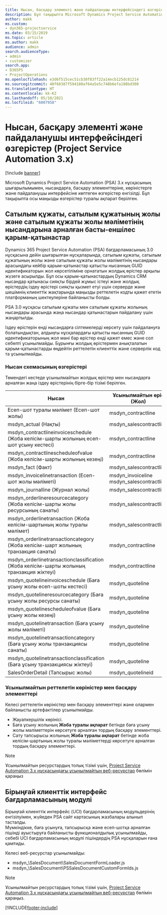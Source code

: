 ```yaml
---
title: Нысан, басқару элементі және пайдаланушы интерфейсіндегі өзгерістер (Project Service Automation 3.x)
description: Бұл тақырыпта Microsoft Dynamics Project Service Automation 3.x нұсқасы үшін шешім өзгерістері сипатталған.
author: makk
ms.custom:
- dyn365-projectservice
ms.date: 03/15/2019
ms.topic: article
ms.author: makk
audience: admin
search.audienceType:
- admin
- customizer
search.app:
- D365PS
- ProjectOperations
ms.openlocfilehash: e3d6f515cec51cb30f83ff22a14ecb125dc81214
ms.sourcegitcommit: 40f68387f594180af64a5e5c748b6efa188bd300
ms.translationtype: HT
ms.contentlocale: kk-KZ
ms.lasthandoff: 05/10/2021
ms.locfileid: "6007958"
---
```

# <a name="entity-control-and-user-interface-changes-project-service-automation-3x"></a>Нысан, басқару элементі және пайдаланушы интерфейсіндегі өзгерістер (Project Service Automation 3.x)

[!include [banner](../../includes/psa-now-project-operations.md)]


Microsoft Dynamics Project Service Automation (PSA) 3.x нұсқасының шығарылымымен, нысандарға, басқару элементтеріне, көріністерге және пайдаланушы интерфейсіне көптеген өзгерістер енгізілді. Бұл тақырыпта осы маңызды өзгерістер туралы ақпарат берілген.

## <a name="parent-child-relationships-for-sales-document-sales-document-line-sales-document-line-detail-entities"></a>Сатылым құжаты, сатылым құжатының жолы және сатылым құжаты жолы мәліметінің нысандарына арналған басты-еншілес қарым-қатынастар
Dynamics 365 Project Service Automation (PSA) бағдарламасының 3.0 нұсқасына дейін шығарылған нұсқаларында, сатылым құжаты, сатылым құжатының жолы және сатылым құжаты жолы мәліметінің нысандары арасындағы кейбір қарым-қатынастар қатысты нысанның GUID идентификаторын жол көрсетіліміне орнататын жолдық өрістер арқылы жүзеге асырылды. Бұл осы қарым-қатынастардың Dynamics CRM нысандар қатынасы сияқты бірдей жұмыс істеуі және жолдық өрістердің іздеу өрістері сияқты қызмет етуі үшін серверде және шешімнің клиенттік жақтарында маңызды реттелетін кодты қажет ететін платформаның шектеулеріне байланысты болды.

PSA 3.0 нұсқасы сатылым құжаты мен сатылым құжаты жолының нысандары арасында жаңа нысандар қатынастарын пайдалану үшін жаңартылды.

Іздеу өрістерін енді нысандарға сілтемелерді көрсету үшін пайдалануға болатындықтан, алдыңғы нұсқалардағы қатысты нысанның GUID идентификаторының жол мәні бар өрістер енді қажет емес және сол себепті ұсынылмайды. Бұрынғы жолдық өрістермен анықталатын қарым-қатынастарды өңдейтін реттелетін клиенттік және серверлік код та ұсынылмайды.

### <a name="entity-schema-changes"></a>Нысан схемасының өзгерістері
Төмендегі кестеде ұсынылмайтын жолдық өрістер мен нысандарға арналған жаңа іздеу өрістерінің бірге-бір тізімі берілген. 

 Нысан |   Ұсынылмайтын өріс (Жол) | Жаңа өріс (Іздеу)
--- | --- | ---
Есеп-шот туралы мәлімет (Есеп-шот жолы) |  msdyn_contractline |    msdyn_contractlineid
msdyn_actual (Нақты) | msdyn_salescontractline |   msdyn_salescontractlineid
msdyn_contractlineinvoiceschedule (Жоба келісім-шарты жолының есеп-шот ұсыну кестесі) |    msdyn_contractline |    msdyn_contractlineid
msdyn_contractlinescheduleofvalue (Жоба келісім-шарты жолының кезеңі) |   msdyn_contractline |    msdyn_contractlineid
msdyn_fact (Факт) | msdyn_salescontractline |   msdyn_salescontractlineid
msdyn_invoicelinetransaction (Есеп-шот жолы мәліметі) | msdyn_invoiceline <br> msdyn_salescontractline | msdyn_invoicelineid <br> msdyn_salescontractlineid
msdyn_journalline (Журнал жолы) |  msdyn_salescontractline |   msdyn_salescontractlineid
msdyn_orderlineresourcecategory (Жоба келісім-шарты жолы ресурсының санаты) | msdyn_salescontractline |   msdyn_contractlineid
msdyn_orderlinetransaction (Жоба келісім-шартының жолы туралы мәлімет) | msdyn_salescontractline |   msdyn_salescontractlineid
msdyn_orderlinetransactioncategory (Жоба келісім-шарт жолының транзакция санаты) |   msdyn_contractline |    msdyn_contractlineid
msdyn_orderlinetransactionclassification (Жоба келісім-шарты жолының транзакция жіктеуі) |   msdyn_contractline |    msdyn_contractlineid
msdyn_quotelineinvoiceschedule (Баға ұсыну жолы есеп-шоты кестесі) |  msdyn_quoteline |   msdyn_quotelineid
msdyn_quotelineresourcecategory (Баға ұсыну жолы ресурсы санаты) |    msdyn_quoteline |   msdyn_quotelineid
msdyn_quotelinescheduleofvalue (Баға ұсыну жолы кезеңі) | msdyn_quoteline |   msdyn_quotelineid
msdyn_quotelinetransaction (Баға ұсыну жолы мәліметі) |    msdyn_quoteline |   msdyn_quotelineid
msdyn_quotelinetransactioncategory (Баға ұсыну жолы транзакциясы санаты) |  msdyn_quoteline |   msdyn_quotelineid
msdyn_quotelinetransactionclassification (Баға ұсыну транзакциясы жіктеуі) |  msdyn_quoteline |   msdyn_quotelineid
SalesOrderDetail (Тапсырыс жолы) | msdyn_quotelineid | msdyn_quoteline 

### <a name="deprecated-custom-views-and-controls"></a>Ұсынылмайтын реттелетін көріністер мен басқару элементтері
Келесі реттелетін көріністер мен басқару элементтері және олармен байланысты артефактілер ұсынылмайды.

- Жауапкершілік көрінісі.
- Баға ұсыну жолының **Жоба туралы ақпарат** бетінде баға ұсыну жолы мәліметтерін көрсетуге арналған тордың басқару элементтері.
- Сату тапсырысы жолының **Жоба туралы ақпарат** бетінде жоба келісім-шартының жолы туралы мәліметтерді көрсетуге арналған тордың басқару элементтері.

> [!NOTE]
> Ұсынылмайтын ресурстардың толық тізімі үшін, [Project Service Automation 3.x нұсқасындағы ұсынылмайтын веб-ресурстар](../developer-guides/web-resources-deprecated-v3.x.md) бөлімін қараңыз

## <a name="unified-client-interface-app-module"></a>Бірыңғай клиенттік интерфейс бағдарламасының модулі
Бірыңғай клиенттік интерфейс (UCI) бағдарламасының модульдерінің енгізілуімен, жүйеден PSA сайт картасының жазбалары алынып тасталды.  
Мүмкіндікке, баға ұсынуға, тапсырысқа және есеп-шотқа арналған пішінді ауыстыруға байланысты функционалдылық ұсынылмайды, себебі UCI бағдарламасының модулі пішіндердің PSA нұсқаларын ғана қамтиды.  

Келесі веб-ресурстар ұсынылмайды:

- msdyn_\SalesDocument\SalesDocumentFormLoader.js
- msdyn_\SalesDocument\PSSalesDocumentCustomFormIds.js

> [!NOTE]
> Ұсынылмайтын ресурстардың толық тізімі үшін, [Project Service Automation 3.x нұсқасындағы ұсынылмайтын веб-ресурстар](../developer-guides/web-resources-deprecated-v3.x.md) бөлімін қараңыз.




[!INCLUDE[footer-include](../../includes/footer-banner.md)]